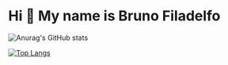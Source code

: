 Hi 👋 My name is Bruno Filadelfo
==========================

![Anurag's GitHub stats](https://github-readme-stats.vercel.app/api?username=Bruno-Filadelfo&theme=tokyonight&show_icons=true)

[![Top Langs](https://github-readme-stats.vercel.app/api/top-langs/?username=Bruno-Filadelfo=compact)](https://github.com/Bruno-Filadelfo/github-readme-stats)
